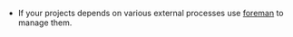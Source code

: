 * If your projects depends on various external processes use
  [foreman](https://github.com/ddollar/foreman) to manage them.

